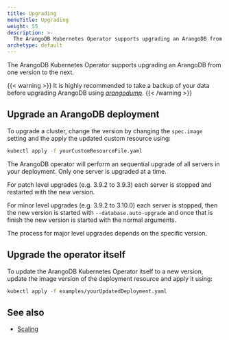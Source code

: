 ```yaml
---
title: Upgrading
menuTitle: Upgrading
weight: 55
description: >-
  The ArangoDB Kubernetes Operator supports upgrading an ArangoDB from one version to the next
archetype: default
---
```

The ArangoDB Kubernetes Operator supports upgrading an ArangoDB from
one version to the next.

{{< warning >}}
It is highly recommended to take a backup of your data before upgrading ArangoDB
using [_arangodump_](../../../components/tools/arangodump/_index.md).
{{< /warning >}}

## Upgrade an ArangoDB deployment

To upgrade a cluster, change the version by changing
the `spec.image` setting and the apply the updated
custom resource using:

```bash
kubectl apply -f yourCustomResourceFile.yaml
```

The ArangoDB operator will perform an sequential upgrade
of all servers in your deployment. Only one server is upgraded
at a time.

For patch level upgrades (e.g. 3.9.2 to 3.9.3) each server
is stopped and restarted with the new version.

For minor level upgrades (e.g. 3.9.2 to 3.10.0) each server
is stopped, then the new version is started with `--database.auto-upgrade`
and once that is finish the new version is started with the normal arguments.

The process for major level upgrades depends on the specific version.

## Upgrade the operator itself

To update the ArangoDB Kubernetes Operator itself to a new version,
update the image version of the deployment resource
and apply it using:

```bash
kubectl apply -f examples/yourUpdatedDeployment.yaml
```

## See also

- [Scaling](scaling.md)